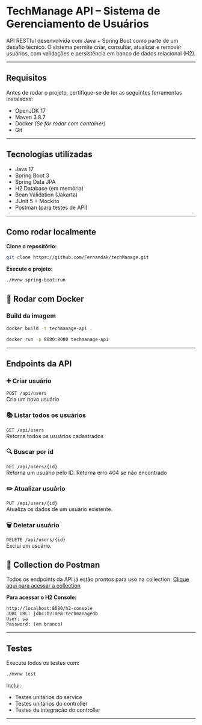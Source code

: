 # TechManage API – Sistema de Gerenciamento de Usuários

API RESTful desenvolvida com Java + Spring Boot como parte de um desafio técnico. O sistema permite criar, consultar, atualizar e remover usuários, com validações e persistência em banco de dados relacional (H2).

---
## Requisitos

Antes de rodar o projeto, certifique-se de ter as seguintes ferramentas instaladas:

- OpenJDK 17
- Maven 3.8.7
- Docker *(Se for rodar com container)*
- Git
---
## Tecnologias utilizadas

- Java 17
- Spring Boot 3
- Spring Data JPA
- H2 Database (em memória)
- Bean Validation (Jakarta)
- JUnit 5 + Mockito
- Postman (para testes de API)

---

## Como rodar localmente

**Clone o repositório:**
```bash
git clone https://github.com/Fernandak/techManage.git
```

**Execute o projeto:**
```bash
./mvnw spring-boot:run
```
## 🐳 Rodar com Docker

###  Build da imagem
```bash
docker build -t techmanage-api .
```
```bash
docker run -p 8080:8080 techmanage-api
```
---

## Endpoints da API

### ➕ Criar usuário
`POST /api/users`  
Cria um novo usuário

### 📚 Listar todos os usuários
`GET /api/users`  
Retorna todos os usuários cadastrados

### 🔍 Buscar por id
`GET /api/users/{id}`  
Retorna um usuário pelo ID. Retorna erro 404 se não encontrado

### ✏️ Atualizar usuário
`PUT /api/users/{id}`  
Atualiza os dados de um usuário existente.

### 🗑️ Deletar usuário
`DELETE /api/users/{id}`  
Exclui um usuário.


## 🔗 Collection do Postman

Todos os endpoints da API já estão prontos para uso na collection:
[Clique aqui para acessar a collection](https://www.postman.com/blue-crescent-757535/workspace/tech-manage/collection/19646716-6af16ea5-22e9-40a8-aade-ae8b6687bef9?action=share&creator=19646716)


**Para acessar o H2 Console:**
```
http://localhost:8080/h2-console
JDBC URL: jdbc:h2:mem:techmanagedb
User: sa
Password: (em branco)
```

---


## Testes

Execute todos os testes com:

```bash
./mvnw test
```

Inclui:
- Testes unitários do service
- Testes unitários do controller
- Testes de integração do controller

---